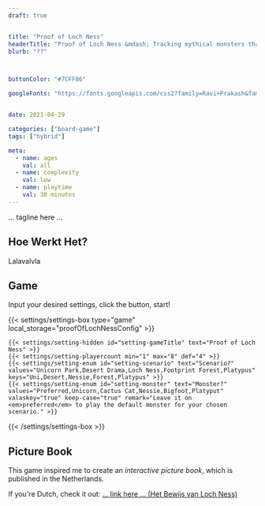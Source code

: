 ```yaml
--- 
draft: true


title: "Proof of Loch Ness"
headerTitle: "Proof of Loch Ness &mdash; Tracking mythical monsters that might not even exist"
blurb: "??"



buttonColor: "#7CFF86"

googleFonts: "https://fonts.googleapis.com/css2?family=Ravi+Prakash&family=Roboto+Condensed:ital,wght@0,400;0,700;1,400;1,700&display=swap"


date: 2021-04-29

categories: ["board-game"]
tags: ["hybrid"]

meta:
  - name: ages
    val: all
  - name: complexity
    val: low
  - name: playtime
    val: 30 minutes
---
```


... tagline here ...

## Hoe Werkt Het?
Lalavalvla

## Game

Input your desired settings, click the button, start!

{{< settings/settings-box type="game" local_storage="proofOfLochNessConfig" >}}

	{{< settings/setting-hidden id="setting-gameTitle" text="Proof of Loch Ness" >}}
	{{< settings/setting-playercount min="1" max="8" def="4" >}}
	{{< settings/setting-enum id="setting-scenario" text="Scenario?" values="Unicorn Park,Desert Drama,Loch Ness,Footprint Forest,Platypus" keys="Uni,Desert,Nessie,Forest,Platypus" >}}
	{{< settings/setting-enum id="setting-monster" text="Monster?" values="Preferred,Unicorn,Cactus Cat,Nessie,Bigfoot,Platyput" valaskey="true" keep-case="true" remark="Leave it on <em>preferred</em> to play the default monster for your chosen scenario." >}}

{{< /settings/settings-box >}}


## Picture Book

This game inspired me to create an _interactive picture book_, which is published in the Netherlands. 

If you're Dutch, check it out: <a href="#"> ... link here ... (Het Bewijs van Loch Ness)</a>
